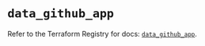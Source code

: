 # `data_github_app`

Refer to the Terraform Registry for docs: [`data_github_app`](https://registry.terraform.io/providers/integrations/github/6.7.3/docs/data-sources/app).

